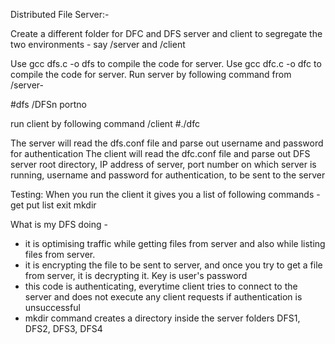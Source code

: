 Distributed File Server:-

Create a different folder for DFC and DFS server and client to segregate the two environments - say /server and /client

Use gcc dfs.c -o dfs to compile the code for server.
Use gcc dfc.c -o dfc to compile the code for server.
Run server by following command from /server-

#dfs /DFSn portno

run client by following command /client
#./dfc

The server will read the dfs.conf file and parse out username and password for authentication
The client will read the dfc.conf file and parse out DFS server root directory, IP address of server, port number on which server is running,
username and password for authentication, to be sent to the server

Testing:
When you run the client it gives you a list of following commands -
get <filename>
put <filename>
list
exit
mkdir <subfoldername>

What is my DFS doing -
- it is optimising traffic while getting files from server and also while listing files from server.
- it is encrypting the file to be sent to server, and once you try to get a file from server, it is decrypting it. Key is user's password
- this code is authenticating, everytime client tries to connect to the server and does not execute any client requests if authentication is unsuccessful
- mkdir command creates a directory inside the server folders DFS1, DFS2, DFS3, DFS4
